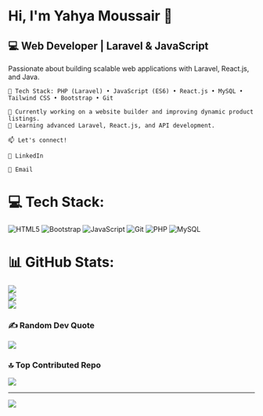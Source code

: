 # Hi, I'm Yahya Moussair 👋
## 💻 Web Developer | Laravel & JavaScript
Passionate about building scalable web applications with Laravel, React.js, and Java.

    🚀 Tech Stack: PHP (Laravel) • JavaScript (ES6) • React.js • MySQL • Tailwind CSS • Bootstrap • Git
    
    🔹 Currently working on a website builder and improving dynamic product listings.
    🔹 Learning advanced Laravel, React.js, and API development.
    
    📫 Let's connect!
    
    🔗 LinkedIn
    
    📧 Email


# 💻 Tech Stack:
![HTML5](https://img.shields.io/badge/html5-%23E34F26.svg?style=for-the-badge&logo=html5&logoColor=white) ![Bootstrap](https://img.shields.io/badge/bootstrap-%238511FA.svg?style=for-the-badge&logo=bootstrap&logoColor=white) ![JavaScript](https://img.shields.io/badge/javascript-%23323330.svg?style=for-the-badge&logo=javascript&logoColor=%23F7DF1E) ![Git](https://img.shields.io/badge/git-%23F05033.svg?style=for-the-badge&logo=git&logoColor=white) ![PHP](https://img.shields.io/badge/php-%23777BB4.svg?style=for-the-badge&logo=php&logoColor=white) ![MySQL](https://img.shields.io/badge/mysql-4479A1.svg?style=for-the-badge&logo=mysql&logoColor=white)
# 📊 GitHub Stats:
![](https://github-readme-stats.vercel.app/api?username=yahya-moussair&theme=merko&hide_border=false&include_all_commits=false&count_private=false)<br/>
![](https://nirzak-streak-stats.vercel.app/?user=yahya-moussair&theme=merko&hide_border=false)<br/>
![](https://github-readme-stats.vercel.app/api/top-langs/?username=yahya-moussair&theme=merko&hide_border=false&include_all_commits=false&count_private=false&layout=compact)

### ✍️ Random Dev Quote
![](https://quotes-github-readme.vercel.app/api?type=horizontal&theme=radical)

### 🔝 Top Contributed Repo
![](https://github-contributor-stats.vercel.app/api?username=yahya-moussair&limit=5&theme=dark&combine_all_yearly_contributions=true)

---
[![](https://visitcount.itsvg.in/api?id=yahya-moussair&icon=0&color=0)](https://visitcount.itsvg.in)

<!-- Proudly created with GPRM ( https://gprm.itsvg.in ) -->


